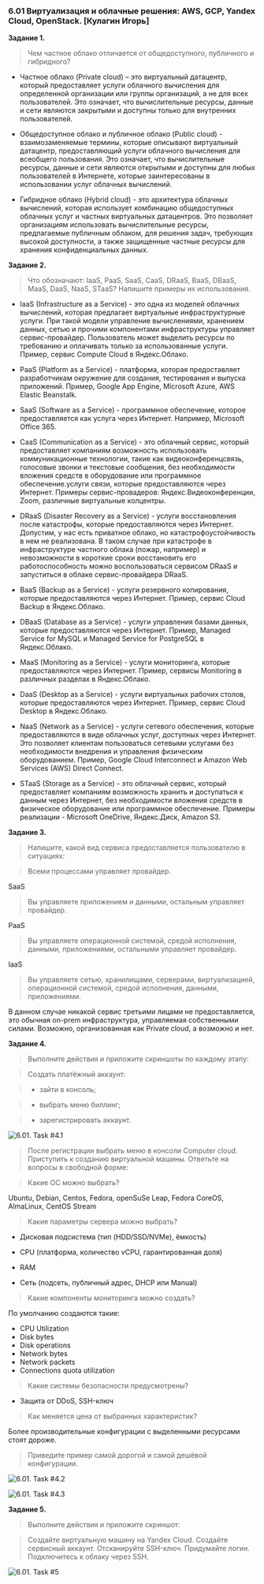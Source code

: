 ### 6.01 Виртуализация и облачные решения: AWS, GCP, Yandex Cloud, OpenStack.  [Кулагин Игорь]
**Задание 1.**
>Чем частное облако отличается от общедоступного, публичного и гибридного?

- Частное облако (Private cloud) – это виртуальный датацентр, который предоставляет услуги облачного вычисления для определенной организации или группы организаций, а не для всех пользователей. Это означает, что вычислительные ресурсы, данные и сети являются закрытыми и доступны только для внутренних пользователей.

- Общедоступное облако и публичное облако (Public cloud) - взаимозаменяемые термины, которые описывают виртуальный датацентр, предоставляющий услуги облачного вычисления для всеобщего пользования. Это означает, что вычислительные ресурсы, данные и сети являются открытыми и доступны для любых пользователей в Интернете, которые заинтересованы в использовании услуг облачных вычислений. 

- Гибридное облако (Hybrid cloud) - это архитектура облачных вычислений, которая использует комбинацию общедоступных облачных услуг и частных виртуальных датацентров. Это позволяет организациям использовать вычислительные ресурсы, предлагаемые публичным облаком, для решения задач, требующих высокой доступности, а также защищенные частные ресурсы для хранения конфиденциальных данных.

**Задание 2.**
>Что обозначают: IaaS, PaaS, SaaS, CaaS, DRaaS, BaaS, DBaaS, MaaS, DaaS, NaaS, STaaS? Напишите примеры их использования.

- IaaS (Infrastructure as a Service) - это одна из моделей облачных вычислений, которая предлагает виртуальные инфраструктурные услуги. При такой модели управление вычислениями, хранением данных, сетью и прочими компонентами инфраструктуры управляет сервис-провайдер. Пользователь может выделить ресурсы по требованию и оплачивать только за использованные услуги. Пример, сервис Compute Cloud в Яндекс.Облако.

- PaaS (Platform as a Service) - платформа, которая предоставляет разработчикам окружение для создания, тестирования и выпуска приложений. Пример, Google App Engine, Microsoft Azure, AWS Elastic Beanstalk.

- SaaS (Software as a Service) - программное обеспечение, которое предоставляется как услуга через Интернет. Например, Microsoft Office 365.

- CaaS (Communication as a Service) - это облачный сервис, который предоставляет компаниям возможность использовать коммуникационные технологии, такие как видеоконференцсвязь, голосовые звонки и текстовые сообщения, без необходимости вложения средств в оборудование или программное обеспечение.услуги связи, которые предоставляются через Интернет. Примеры сервис-провадеров: Яндекс.Видеоконференции, Zoom, различные виртуальные колцентры.

- DRaaS (Disaster Recovery as a Service) - услуги восстановления после катастрофы, которые предоставляются через Интернет. Допустим, у нас есть приватное облако, но катастрофоустойчивость в нем не реализована. В таком случае при катастрофе в инфраструктуре частного облака (пожар, например) и невозможности в короткие сроки восстановить его работоспособность можно воспользоваться сервисом DRaaS и запуститься в облаке сервис-провайдера DRaaS.

- BaaS (Backup as a Service) - услуги резервного копирования, которые предоставляются через Интернет. Пример, сервис Cloud Backup в Яндекс.Облако.

- DBaaS (Database as a Service) - услуги управления базами данных, которые предоставляются через Интернет. Пример, Managed Service for MySQL и Managed Service for PostgreSQL в Яндекс.Облако.

- MaaS (Monitoring as a Service) - услуги мониторинга, которые предоставляются через Интернет. Пример, сервисы Monitoring в различных разделах в Яндекс.Облако.

- DaaS (Desktop as a Service) - услуги виртуальных рабочих столов, которые предоставляются через Интернет. Пример, сервис Cloud Desktop в Яндекс.Облако.

- NaaS (Network as a Service) - услуги сетевого обеспечения, которые предоставляются в виде облачных услуг, доступных через Интернет. Это позволяет клиентам пользоваться сетевыми услугами без необходимости внедрения и управления физическим оборудованием. Пример, Google Cloud Interconnect и Amazon Web Services (AWS) Direct Connect.

- STaaS (Storage as a Service) - это облачный сервис, который предоставляет компаниям возможность хранить и доступаться к данным через Интернет, без необходимости вложения средств в физическое оборудование или программное обеспечение. Примеры реализации - Microsoft OneDrive, Яндекс.Диск, Amazon S3.

**Задание 3.**
>Напишите, какой вид сервиса предоставляется пользователю в ситуациях:

>Всеми процессами управляет провайдер.

SaaS

>Вы управляете приложением и данными, остальным управляет провайдер.

PaaS

>Вы управляете операционной системой, средой исполнения, данными, приложениями, остальными управляет провайдер.

IaaS

>Вы управляете сетью, хранилищами, серверами, виртуализацией, операционной системой, средой исполнения, данными, приложениями.

В данном случае никакой сервис третьими лицами не предоставляется, это обычная on-prem инфраструктура, управляемая собственными силами. Возможно, организованная как Private cloud, а возможно и нет.

**Задание 4.**
>Выполните действия и приложите скриншоты по каждому этапу:

>Создать платёжный аккаунт:

> - зайти в консоль;

> - выбрать меню биллинг;

> - зарегистрировать аккаунт.

![6.01. Task #4.1](screenshots/6.01-4.1.png)

>После регистрации выбрать меню в консоли Computer cloud.
>Приступить к созданию виртуальной машины.
>Ответьте на вопросы в свободной форме:

>Какие ОС можно выбрать?

Ubuntu, Debian, Centos, Fedora, openSuSe Leap, Fedora CoreOS, AlmaLinux, CentOS Stream

> Какие параметры сервера можно выбрать?

- Дисковая подсистема (тип (HDD/SSD/NVMe), ёмкость)

- CPU (платформа, количество vCPU, гарантированная доля)

- RAM

- Сеть (подсеть, публичный адрес, DHCP или Manual)

>Какие компоненты мониторинга можно создать?

По умолчанию создаются такие:
- CPU Utilization
- Disk bytes
- Disk operations
- Network bytes
- Network packets
- Connections quota utilization

>Какие системы безопасности предусмотрены?

- Защита от DDoS, SSH-ключ 

>Как меняется цена от выбранных характеристик?

Более производительные конфигурации с выделенными ресурсами стоят дороже.

>Приведите пример самой дорогой и самой дешёвой конфигурации.

![6.01. Task #4.2](screenshots/6.01-4.2.png)

![6.01. Task #4.3](screenshots/6.01-4.3.png)

**Задание 5.**
>Выполните действия и приложите скриншот:

>Создайте виртуальную машину на Yandex Cloud.
>Создайте сервисный аккаунт.
>Отсканируйте SSH-ключ.
>Придумайте логин.
>Подключитесь к облаку через SSH.

![6.01. Task #5](screenshots/6.01-5.png)